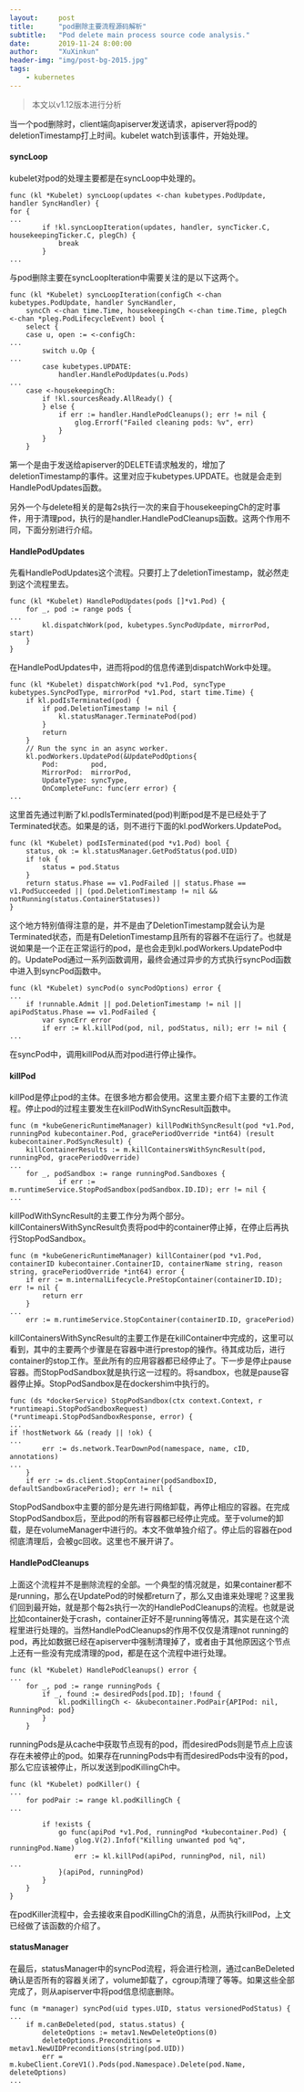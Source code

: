 ```yaml
---
layout:     post
title:      "pod删除主要流程源码解析"
subtitle:   "Pod delete main process source code analysis."
date:       2019-11-24 8:00:00
author:     "XuXinkun"
header-img: "img/post-bg-2015.jpg"
tags:
    - kubernetes
---
```


> 本文以v1.12版本进行分析

当一个pod删除时，client端向apiserver发送请求，apiserver将pod的deletionTimestamp打上时间。kubelet watch到该事件，开始处理。

#### syncLoop

kubelet对pod的处理主要都是在syncLoop中处理的。

```
func (kl *Kubelet) syncLoop(updates <-chan kubetypes.PodUpdate, handler SyncHandler) {
for {
...
		if !kl.syncLoopIteration(updates, handler, syncTicker.C, housekeepingTicker.C, plegCh) {
			break
		}
...
```

与pod删除主要在syncLoopIteration中需要关注的是以下这两个。

```
func (kl *Kubelet) syncLoopIteration(configCh <-chan kubetypes.PodUpdate, handler SyncHandler,
	syncCh <-chan time.Time, housekeepingCh <-chan time.Time, plegCh <-chan *pleg.PodLifecycleEvent) bool {
	select {
	case u, open := <-configCh:
...
		switch u.Op {
...
		case kubetypes.UPDATE:
			handler.HandlePodUpdates(u.Pods)
...
	case <-housekeepingCh:
		if !kl.sourcesReady.AllReady() {
		} else {
			if err := handler.HandlePodCleanups(); err != nil {
				glog.Errorf("Failed cleaning pods: %v", err)
			}
		}
	}
```

第一个是由于发送给apiserver的DELETE请求触发的，增加了deletionTimestamp的事件。这里对应于kubetypes.UPDATE。也就是会走到HandlePodUpdates函数。

另外一个与delete相关的是每2s执行一次的来自于housekeepingCh的定时事件，用于清理pod，执行的是handler.HandlePodCleanups函数。这两个作用不同，下面分别进行介绍。

#### HandlePodUpdates

先看HandlePodUpdates这个流程。只要打上了deletionTimestamp，就必然走到这个流程里去。

```
func (kl *Kubelet) HandlePodUpdates(pods []*v1.Pod) {
	for _, pod := range pods {
...
		kl.dispatchWork(pod, kubetypes.SyncPodUpdate, mirrorPod, start)
	}
}
```

在HandlePodUpdates中，进而将pod的信息传递到dispatchWork中处理。

```
func (kl *Kubelet) dispatchWork(pod *v1.Pod, syncType kubetypes.SyncPodType, mirrorPod *v1.Pod, start time.Time) {
	if kl.podIsTerminated(pod) {
		if pod.DeletionTimestamp != nil {
			kl.statusManager.TerminatePod(pod)
		}
		return
	}
	// Run the sync in an async worker.
	kl.podWorkers.UpdatePod(&UpdatePodOptions{
		Pod:        pod,
		MirrorPod:  mirrorPod,
		UpdateType: syncType,
		OnCompleteFunc: func(err error) {
...
```

这里首先通过判断了kl.podIsTerminated(pod)判断pod是不是已经处于了Terminated状态。如果是的话，则不进行下面的kl.podWorkers.UpdatePod。

```
func (kl *Kubelet) podIsTerminated(pod *v1.Pod) bool {
	status, ok := kl.statusManager.GetPodStatus(pod.UID)
	if !ok {
		status = pod.Status
	}
	return status.Phase == v1.PodFailed || status.Phase == v1.PodSucceeded || (pod.DeletionTimestamp != nil && notRunning(status.ContainerStatuses))
}
```

这个地方特别值得注意的是，并不是由了DeletionTimestamp就会认为是Terminated状态，而是有DeletionTimestamp且所有的容器不在运行了。也就是说如果是一个正在正常运行的pod，是也会走到kl.podWorkers.UpdatePod中的。UpdatePod通过一系列函数调用，最终会通过异步的方式执行syncPod函数中进入到syncPod函数中。

```
func (kl *Kubelet) syncPod(o syncPodOptions) error {
...
	if !runnable.Admit || pod.DeletionTimestamp != nil || apiPodStatus.Phase == v1.PodFailed {
		var syncErr error
		if err := kl.killPod(pod, nil, podStatus, nil); err != nil {
...
```

在syncPod中，调用killPod从而对pod进行停止操作。

#### killPod

killPod是停止pod的主体。在很多地方都会使用。这里主要介绍下主要的工作流程。停止pod的过程主要发生在killPodWithSyncResult函数中。

```
func (m *kubeGenericRuntimeManager) killPodWithSyncResult(pod *v1.Pod, runningPod kubecontainer.Pod, gracePeriodOverride *int64) (result kubecontainer.PodSyncResult) {
	killContainerResults := m.killContainersWithSyncResult(pod, runningPod, gracePeriodOverride)
...
	for _, podSandbox := range runningPod.Sandboxes {
			if err := m.runtimeService.StopPodSandbox(podSandbox.ID.ID); err != nil {
...
```

killPodWithSyncResult的主要工作分为两个部分。killContainersWithSyncResult负责将pod中的container停止掉，在停止后再执行StopPodSandbox。

```
func (m *kubeGenericRuntimeManager) killContainer(pod *v1.Pod, containerID kubecontainer.ContainerID, containerName string, reason string, gracePeriodOverride *int64) error {
	if err := m.internalLifecycle.PreStopContainer(containerID.ID); err != nil {
		return err
	}
...
	err := m.runtimeService.StopContainer(containerID.ID, gracePeriod)
```

killContainersWithSyncResult的主要工作是在killContainer中完成的，这里可以看到，其中的主要两个步骤是在容器中进行prestop的操作。待其成功后，进行container的stop工作。至此所有的应用容器都已经停止了。下一步是停止pause容器。而StopPodSandbox就是执行这一过程的。将sandbox，也就是pause容器停止掉。StopPodSandbox是在dockershim中执行的。

```
func (ds *dockerService) StopPodSandbox(ctx context.Context, r *runtimeapi.StopPodSandboxRequest) (*runtimeapi.StopPodSandboxResponse, error) {
...
if !hostNetwork && (ready || !ok) {
...
		err := ds.network.TearDownPod(namespace, name, cID, annotations)
...
	}
	if err := ds.client.StopContainer(podSandboxID, defaultSandboxGracePeriod); err != nil {
```

StopPodSandbox中主要的部分是先进行网络卸载，再停止相应的容器。在完成StopPodSandbox后，至此pod的所有容器都已经停止完成。至于volume的卸载，是在volumeManager中进行的。本文不做单独介绍了。停止后的容器在pod彻底清理后，会被gc回收。这里也不展开讲了。

#### HandlePodCleanups

上面这个流程并不是删除流程的全部。一个典型的情况就是，如果container都不是running，那么在UpdatePod的时候都return了，那么又由谁来处理呢？这里我们回到最开始，就是那个每2s执行一次的HandlePodCleanups的流程。也就是说比如container处于crash，container正好不是running等情况，其实是在这个流程里进行处理的。当然HandlePodCleanups的作用不仅仅是清理not running的pod，再比如数据已经在apiserver中强制清理掉了，或者由于其他原因这个节点上还有一些没有完成清理的pod，都是在这个流程中进行处理。

```
func (kl *Kubelet) HandlePodCleanups() error {
...	
	for _, pod := range runningPods {
		if _, found := desiredPods[pod.ID]; !found {
			kl.podKillingCh <- &kubecontainer.PodPair{APIPod: nil, RunningPod: pod}
		}
	}
```

runningPods是从cache中获取节点现有的pod，而desiredPods则是节点上应该存在未被停止的pod。如果存在runningPods中有而desiredPods中没有的pod，那么它应该被停止，所以发送到podKillingCh中。

```
func (kl *Kubelet) podKiller() {
...
	for podPair := range kl.podKillingCh {
...

		if !exists {
			go func(apiPod *v1.Pod, runningPod *kubecontainer.Pod) {
				glog.V(2).Infof("Killing unwanted pod %q", runningPod.Name)
				err := kl.killPod(apiPod, runningPod, nil, nil)
...
			}(apiPod, runningPod)
		}
	}
}
```

在podKiller流程中，会去接收来自podKillingCh的消息，从而执行killPod，上文已经做了该函数的介绍了。

#### statusManager

在最后，statusManager中的syncPod流程，将会进行检测，通过canBeDeleted确认是否所有的容器关闭了，volume卸载了，cgroup清理了等等。如果这些全部完成了，则从apiserver中将pod信息彻底删除。

```
func (m *manager) syncPod(uid types.UID, status versionedPodStatus) {
...
	if m.canBeDeleted(pod, status.status) {
		deleteOptions := metav1.NewDeleteOptions(0)
		deleteOptions.Preconditions = metav1.NewUIDPreconditions(string(pod.UID))
		err = m.kubeClient.CoreV1().Pods(pod.Namespace).Delete(pod.Name, deleteOptions)
...
```